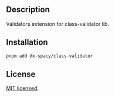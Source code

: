 ## Description

Validators extension for class-validator lib.

## Installation

```sh
pnpm add @x-spacy/class-validator
```

## License

[MIT licensed](LICENSE).
